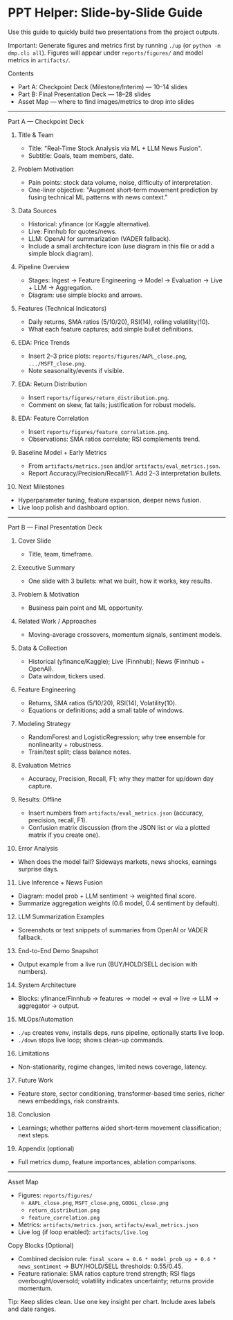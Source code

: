 # PPT Helper: Slide-by-Slide Guide

Use this guide to quickly build two presentations from the project outputs.

Important: Generate figures and metrics first by running `./up` (or `python -m dmp.cli all`). Figures will appear under `reports/figures/` and model metrics in `artifacts/`.

Contents
- Part A: Checkpoint Deck (Milestone/Interim) — 10–14 slides
- Part B: Final Presentation Deck — 18–28 slides
- Asset Map — where to find images/metrics to drop into slides

---

Part A — Checkpoint Deck
1) Title & Team
   - Title: "Real-Time Stock Analysis via ML + LLM News Fusion".
   - Subtitle: Goals, team members, date.

2) Problem Motivation
   - Pain points: stock data volume, noise, difficulty of interpretation.
   - One-liner objective: "Augment short-term movement prediction by fusing technical ML patterns with news context."

3) Data Sources
   - Historical: yfinance (or Kaggle alternative).
   - Live: Finnhub for quotes/news.
   - LLM: OpenAI for summarization (VADER fallback).
   - Include a small architecture icon (use diagram in this file or add a simple block diagram).

4) Pipeline Overview
   - Stages: Ingest → Feature Engineering → Model → Evaluation → Live + LLM → Aggregation.
   - Diagram: use simple blocks and arrows.

5) Features (Technical Indicators)
   - Daily returns, SMA ratios (5/10/20), RSI(14), rolling volatility(10).
   - What each feature captures; add simple bullet definitions.

6) EDA: Price Trends
   - Insert 2–3 price plots: `reports/figures/AAPL_close.png`, `.../MSFT_close.png`.
   - Note seasonality/events if visible.

7) EDA: Return Distribution
   - Insert `reports/figures/return_distribution.png`.
   - Comment on skew, fat tails; justification for robust models.

8) EDA: Feature Correlation
   - Insert `reports/figures/feature_correlation.png`.
   - Observations: SMA ratios correlate; RSI complements trend.

9) Baseline Model + Early Metrics
   - From `artifacts/metrics.json` and/or `artifacts/eval_metrics.json`.
   - Report Accuracy/Precision/Recall/F1. Add 2–3 interpretation bullets.

10) Next Milestones
   - Hyperparameter tuning, feature expansion, deeper news fusion.
   - Live loop polish and dashboard option.

---

Part B — Final Presentation Deck
1) Cover Slide
   - Title, team, timeframe.

2) Executive Summary
   - One slide with 3 bullets: what we built, how it works, key results.

3) Problem & Motivation
   - Business pain point and ML opportunity.

4) Related Work / Approaches
   - Moving-average crossovers, momentum signals, sentiment models.

5) Data & Collection
   - Historical (yfinance/Kaggle); Live (Finnhub); News (Finnhub + OpenAI).
   - Data window, tickers used.

6) Feature Engineering
   - Returns, SMA ratios (5/10/20), RSI(14), Volatility(10).
   - Equations or definitions; add a small table of windows.

7) Modeling Strategy
   - RandomForest and LogisticRegression; why tree ensemble for nonlinearity + robustness.
   - Train/test split; class balance notes.

8) Evaluation Metrics
   - Accuracy, Precision, Recall, F1; why they matter for up/down day capture.

9) Results: Offline
   - Insert numbers from `artifacts/eval_metrics.json` (accuracy, precision, recall, F1).
   - Confusion matrix discussion (from the JSON list or via a plotted matrix if you create one).

10) Error Analysis
   - When does the model fail? Sideways markets, news shocks, earnings surprise days.

11) Live Inference + News Fusion
   - Diagram: model prob + LLM sentiment → weighted final score.
   - Summarize aggregation weights (0.6 model, 0.4 sentiment by default).

12) LLM Summarization Examples
   - Screenshots or text snippets of summaries from OpenAI or VADER fallback.

13) End-to-End Demo Snapshot
   - Output example from a live run (BUY/HOLD/SELL decision with numbers).

14) System Architecture
   - Blocks: yfinance/Finnhub → features → model → eval → live → LLM → aggregator → output.

15) MLOps/Automation
   - `./up` creates venv, installs deps, runs pipeline, optionally starts live loop.
   - `./down` stops live loop; shows clean-up commands.

16) Limitations
   - Non-stationarity, regime changes, limited news coverage, latency.

17) Future Work
   - Feature store, sector conditioning, transformer-based time series, richer news embeddings, risk constraints.

18) Conclusion
   - Learnings; whether patterns aided short-term movement classification; next steps.

19) Appendix (optional)
   - Full metrics dump, feature importances, ablation comparisons.

---

Asset Map
- Figures: `reports/figures/`
  - `AAPL_close.png`, `MSFT_close.png`, `GOOGL_close.png`
  - `return_distribution.png`
  - `feature_correlation.png`
- Metrics: `artifacts/metrics.json`, `artifacts/eval_metrics.json`
- Live log (if loop enabled): `artifacts/live.log`

Copy Blocks (Optional)
- Combined decision rule: `final_score = 0.6 * model_prob_up + 0.4 * news_sentiment` → BUY/HOLD/SELL thresholds: 0.55/0.45.
- Feature rationale: SMA ratios capture trend strength; RSI flags overbought/oversold; volatility indicates uncertainty; returns provide momentum.

Tip: Keep slides clean. Use one key insight per chart. Include axes labels and date ranges.

